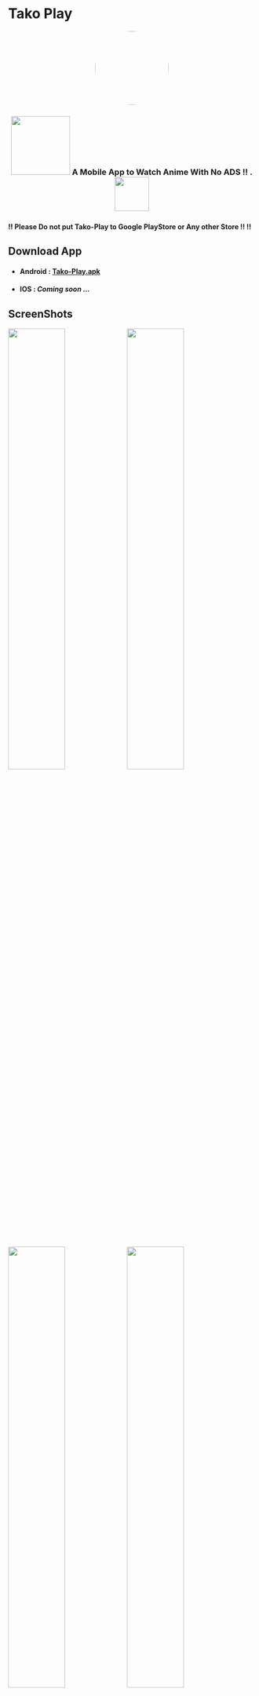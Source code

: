 
# Tako Play

<p align="center"><a href="https://github.com/kaungsatthe1n/Tako-Play"><img src="https://github.com/kaungsatthe1n/Tako-Play/blob/main/assets/images/logo.jpg?raw=true" width="150" height="auto" style="border-radius:60%"></a></p>

<h3 align="center" ><img src="https://w7.pngwing.com/pngs/569/404/png-transparent-tsumugi-kotobuki-k-on-anime-ritsu-tainaka-female-anime.png" width  ="120"/><span style="font-size:100%"> A Mobile App to Watch Anime With No ADS !! .  </span><img src="https://github.com/kaungsatthe1n/Tako-Play/blob/main/assets/images/rem_show.png?raw=true"  width="70"/><h3/>

#### :bangbang:  Please Do not put Tako-Play to Google PlayStore or Any other Store !! :bangbang:



## Download App

- #### Android : [Tako-Play.apk](https://github.com/kaungsatthe1n/Tako-Play/releases/download/v1.0.0/app.apk)

- #### IOS : _Coming soon ..._ 

## ScreenShots

<img src="https://github.com/kaungsatthe1n/Tako-Play/blob/main/assets/screenshots/screenshot(1).jpg?raw=true" width ="48%"><img src="https://github.com/kaungsatthe1n/Tako-Play/blob/main/assets/screenshots/screenshot(2).jpg?raw=true" width ="48%"><img src="https://github.com/kaungsatthe1n/Tako-Play/blob/main/assets/screenshots/screenshot(6).jpg?raw=true" width ="48%"><img src="https://github.com/kaungsatthe1n/Tako-Play/blob/main/assets/screenshots/screenshot(3).jpg?raw=true" width ="48%"><img src="https://github.com/kaungsatthe1n/Tako-Play/blob/main/assets/screenshots/screenshot(4).jpg?raw=true" width ="95%"><img src="https://github.com/kaungsatthe1n/Tako-Play/blob/main/assets/screenshots/screenshot(5).jpg?raw=true" width ="95%">

## Brief About App
Parsing require data from website and serve anime with Ads FREE :bangbang:
### Features
- Popular Animes
- Recently Added Animes
- Ongoing Animes
- Search Anime
- No Annoying Ads
- Auto Video Quality Detect
- Update Support 




## Clone Repository

Open Your `Terminal` and `Paste`

```bash
$ git clone https://github.com/kaungsatthe1n/Tako-Play.git
```

## Build Setup

```bash

# install dependencies

$ flutter pub get
```
## Found This Project Useful ?

You can leave a star :star: at the top-right corner of this repository.  